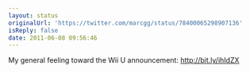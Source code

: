 ```yaml
---
layout: status
originalUrl: 'https://twitter.com/marcgg/status/78400065298907136'
isReply: false
date: 2011-06-08 09:56:46
---
```


My general feeling toward the Wii U announcement: http://bit.ly/ihIdZX
